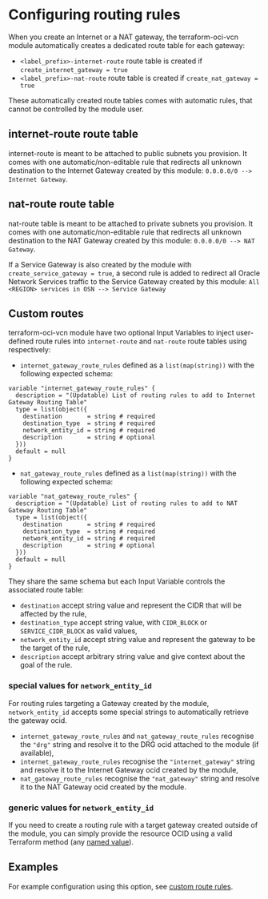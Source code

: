 # Configuring routing rules

[uri-tf-namedvalues]: https://www.terraform.io/docs/language/expressions/references.html
[uri-oci-lpg]: https://registry.terraform.io/providers/hashicorp/oci/latest/docs/resources/core_local_peering_gateway
[uri-custom-route-rules]: https://github.com/oracle-terraform-modules/terraform-oci-vcn/tree/main/examples/custom_route_rules

When you create an Internet or a NAT gateway, the terraform-oci-vcn module automatically creates a dedicated route table for each gateway:

- `<label_prefix>-internet-route` route table is created if `create_internet_gateway = true`
- `<label_prefix>-nat-route` route table is created if `create_nat_gateway = true`

These automatically created route tables comes with automatic rules, that cannot be controlled by the module user.

## internet-route route table

internet-route is meant to be attached to public subnets you provision. It comes with one automatic/non-editable rule that redirects all unknown destination to the Internet Gateway created by this module: `0.0.0.0/0 --> Internet Gateway`.

## nat-route route table

nat-route table is meant to be attached to private subnets you provision. It comes with one automatic/non-editable rule that redirects all unknown destination to the NAT Gateway created by this module: `0.0.0.0/0 --> NAT Gateway`.

If a Service Gateway is also created by the module with `create_service_gateway = true`, a second rule is added to redirect all Oracle Network Services traffic to the Service Gateway created by this module: `All <REGION> services in OSN --> Service Gateway`

## Custom routes

terraform-oci-vcn module have two optional Input Variables to inject user-defined route rules into `internet-route` and `nat-route` route tables using respectively:

- `internet_gateway_route_rules` defined as a `list(map(string))` with the following expected schema:

```
variable "internet_gateway_route_rules" {
  description = "(Updatable) List of routing rules to add to Internet Gateway Routing Table"
  type = list(object({
    destination       = string # required
    destination_type  = string # required
    network_entity_id = string # required
    description       = string # optional
  }))
  default = null
}
```

- `nat_gateway_route_rules` defined as a `list(map(string))` with the following expected schema:

```
variable "nat_gateway_route_rules" {
  description = "(Updatable) List of routing rules to add to NAT Gateway Routing Table"
  type = list(object({
    destination       = string # required
    destination_type  = string # required
    network_entity_id = string # required
    description       = string # optional
  }))
  default = null
}
```

They share the same schema but each Input Variable controls the associated route table:

- `destination` accept string value and represent the CIDR that will be affected by the rule,
- `destination_type` accept string value, with `CIDR_BLOCK` or `SERVICE_CIDR_BLOCK` as valid values,
- `network_entity_id` accept string value and represent the gateway to be the target of the rule,
- `description` accept arbitrary string value and give context about the goal of the rule.

### special values for `network_entity_id`

For routing rules targeting a Gateway created by the module, `network_entity_id` accepts some special strings to automatically retrieve the gateway ocid.

- `internet_gateway_route_rules` and `nat_gateway_route_rules` recognise the `"drg"` string and resolve it to the DRG ocid attached to the module (if available),
- `internet_gateway_route_rules` recognise the `"internet_gateway"` string and resolve it to the Internet Gateway ocid created by the module,
- `nat_gateway_route_rules` recognise the `"nat_gateway"` string and resolve it to the NAT Gateway ocid created by the module.

### generic values for `network_entity_id`

If you need to create a routing rule with a target gateway created outside of the module, you can simply provide the resource OCID using a valid Terraform method (any [named value][uri-tf-namedvalues]).

## Examples

For example configuration using this option, see [custom route rules][uri-custom-route-rules].
